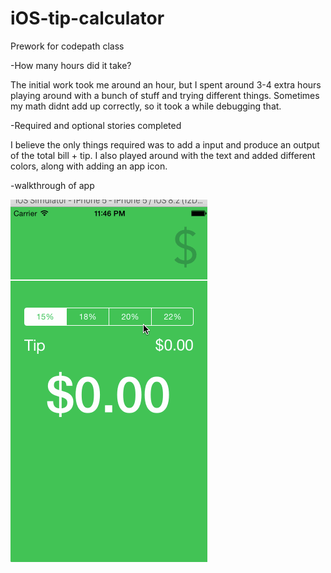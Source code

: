 # iOS-tip-calculator

Prework for codepath class

-How many hours did it take?

The initial work took me around an hour, but I spent around 3-4 extra hours playing around with a bunch of stuff and trying different things. Sometimes my math didnt add up correctly, so it took a while debugging that.

-Required and optional stories completed

I believe the only things required was to add a input and produce an output of the total bill + tip. I also played around with the text and added different colors, along with adding an app icon.

-walkthrough of app

![walkthrough](https://github.com/junkinakayama/iOS-tip-calculator/blob/master/assignment%200%20walkthrough.gif)
